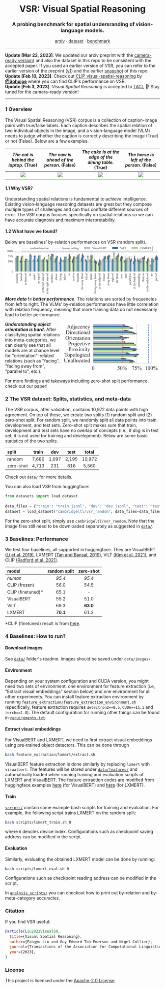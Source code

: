 <br />
<p align="center">
  <h1 align="center">VSR: Visual Spatial Reasoning</h1>
  <h3 align="center">A probing benchmark for spatial undersranding of vision-language models.</h3>
  
  <p align="center">  
    <a href="https://arxiv.org/abs/2205.00363">arxiv</a>
    ·
    <a href="https://github.com/cambridgeltl/visual-spatial-reasoning/tree/master/data">dataset</a>
    ·
    <a href="https://paperswithcode.com/sota/visual-reasoning-on-vsr">benchmark</a>
    
  </p>
</p>

***
**Update [Mar 22, 2023]**: We updated our arxiv preprint with the [camera-ready version](https://arxiv.org/abs/2205.00363)) and also the dataset in this repo to be consistent with the accepted paper. If you used an earlier version of VSR, you can refer to the earlier version of the preprint ([v1](https://arxiv.org/abs/2205.00363v1)) and the earlier [snapshot](https://github.com/cambridgeltl/visual-spatial-reasoning/tree/c28c02bf4e5f629af49159618a202d8407ba5742) of this repo. <br>
**Update [Feb 10, 2023]**: Check out [CLIP_visual-spatial-reasoning](https://github.com/Sohojoe/CLIP_visual-spatial-reasoning) by [**@Sohojoe**](https://github.com/Sohojoe) where you can find CLIP's performance on VSR. <br>
**Update [Feb 3, 2023]**: *Visual Spatial Reasoning* is accepted to [TACL](https://transacl.org/index.php/tacl) 🥂! Stay tuned for the camera-ready version!<br>
***

### 1 Overview

The Visual Spatial Reasoning (VSR) corpus is a collection of caption-image pairs with true/false labels. Each caption describes the spatial relation of two individual objects in the image, and a vision-language model (VLM) needs to judge whether the caption is correctly describing the image (True) or not (False). Below are a few examples.

_The cat is behind the laptop_.  (True)   |  _The cow is ahead of the person._ (False) | _The cake is at the edge of the dining table._ (True) | _The horse is left of the person._ (False)
:-------------------------:|:-------------------------:|:-------------------------:|:-------------------------:
![](http://images.cocodataset.org/train2017/000000119360.jpg)  |  ![](http://images.cocodataset.org/train2017/000000080336.jpg) |   ![](http://images.cocodataset.org/train2017/000000261511.jpg) | ![](http://images.cocodataset.org/train2017/000000057550.jpg) 

#### 1.1 Why VSR?
Understanding spatial relations is fundamental to achieve intelligence. Existing vision-language reasoning datasets are great but they compose multiple types of challenges and can thus conflate different sources of error.
The VSR corpus focuses specifically on spatial relations so we can have accurate diagnosis and maximum interpretability.

#### 1.2 What have we found?
Below are baselines' by-relation performances on VSR (random split). 
![](figures/performance_by_relation_random_split_v4.png)
**_More data != better performance._** The relations are sorted by frequencies from left to right. The VLMs' by-relation performances have little correlation with relation frequency, meaning that more training data do not necessarily lead to better performance.

<img align="right" width="320"  src="figures/performance_by_meta_cat_random_split_v4.png"> 

**_Understanding object orientation is hard._** After classifying spatial relations into meta-categories, we can clearly see that all models are at chance level for "orientation"-related relations (such as "facing", "facing away from", "parallel to", etc.).

For more findings and takeways including zero-shot split performance. check out our paper!

### 2 The VSR dataset: Splits, statistics, and meta-data

The VSR corpus, after validation, contains 10,972 data points with high agreement. On top of these, we create two splits (1) random split and (2) zero-shot split. For random split, we randomly split all data points into train, development, and test sets. Zero-shot split makes sure that train, development and test sets have no overlap of concepts (i.e., if *dog* is in test set, it is not used for training and development). Below are some basic statistics of the two splits.

split   |  train | dev | test | total
:------|:--------:|:--------:|:--------:|:--------:
random | 7,680 | 1,097 | 2,195 | 10,972
zero-shot | 4,713 | 231 | 616 | 5,560

Check out [`data/`](https://github.com/cambridgeltl/visual-spatial-reasoning/tree/master/data) for more details.

You can also load VSR from huggingface:
```python
from datasets import load_dataset

data_files = {"train": "train.jsonl", "dev": "dev.jsonl", "test": "test.jsonl"}
dataset = load_dataset("cambridgeltl/vsr_random", data_files=data_files)
```
For the zero-shot split, simply use `cambridgeltl/vsr_random`. Note that the image files still need to be downloaded separately as suggested in [`data/`](https://github.com/cambridgeltl/visual-spatial-reasoning/tree/master/data).

### 3 Baselines: Performance

We test four baselines, all supported in huggingface. They are VisualBERT [(Li et al. 2019)](https://arxiv.org/abs/1908.03557), LXMERT [(Tan and Bansal, 2019)](https://arxiv.org/abs/1908.07490), ViLT [(Kim et al. 2021)](https://arxiv.org/abs/2102.03334), and CLIP [(Radford et al. 2021)](https://arxiv.org/abs/2103.00020).

model   |  random split | zero-shot
:-------------|:-------------:|:-------------:
*human* | *95.4* | *95.4* 
CLIP (frozen) | 56.0 | 54.5  
CLIP (finetuned)* | 65.1 |  -
VisualBERT | 55.2 | 51.0
ViLT | 69.3 | **63.0**
LXMERT | **70.1** | 61.2

*CLIP (finetuned) result is from [here](https://github.com/Sohojoe/CLIP_visual-spatial-reasoning#--fine-tuning-results).

### 4 Baselines: How to run?

#### Download images
See [`data/`](https://github.com/cambridgeltl/visual-spatial-reasoning/tree/master/data) folder's readme. Images should be saved under `data/images/`.

#### Environment
Depending on your system configuration and CUDA version, you might need two sets of environment: one environment for feature extraction (i.e, "Extract visual embeddings" section below) and one environment for all other experiments. You can install feature extraction environment by running [`feature_extraction/feature_extraction_environment.sh`](https://github.com/cambridgeltl/visual-spatial-reasoning/blob/master/feature_extraction/feature_extraction_environment.sh) (specifically, feature extraction requires `detectron2==0.5`, `CUDA==11.1` and `torch==1.8`). The default configuration for running other things can be found in [`requirements.txt`](https://github.com/cambridgeltl/visual-spatial-reasoning/blob/master/requirements.txt).

#### Extract visual embeddings
For VisualBERT and LXMERT, we need to first extract visual embeddings using pre-trained object detectors. This can be done through
```bash
bash feature_extraction/lxmert/extract.sh
```

VisualBERT feature extraction is done similarly by replacing `lxmert` with `visualbert`. The features will be stored under [`data/features/`](https://github.com/cambridgeltl/visual-spatial-reasoning/tree/master/data/features) and automatically loaded when running training and evaluation scripts of LXMERT and VisualBERT. The feature extraction codes are modified from huggingface examples [here](https://colab.research.google.com/drive/1bLGxKdldwqnMVA5x4neY7-l_8fKGWQYI?usp=sharing) (for VisualBERT) and [here](https://colab.research.google.com/drive/18TyuMfZYlgQ_nXo-tr8LCnzUaoX0KS-h?usp=sharing) (for LXMERT).

#### Train
[`scripts/`](https://github.com/cambridgeltl/visual-spatial-reasoning/tree/master/scripts) contain some example bash scripts for training and evaluation. For example, the following script trains LXMERT on the random split:
```bash
bash scripts/lxmert_train.sh 0
```
where `0` denotes device index. Configurations such as checkpoint saving address can be modified in the script.

#### Evaluation
Similarly, evaluating the obtained LXMERT model can be done by running:
```bash
bash scripts/lxmert_eval.sh 0
```
Configurations such as checkpoint reading address can be modified in the script.

In [`analysis_scripts/`](https://github.com/cambridgeltl/visual-spatial-reasoning/tree/master/analysis_scripts) you can checkout how to print out by-relation and by-meta-category accuracies.

### Citation
If you find VSR useful:
```bibtex
@article{Liu2022VisualSR,
  title={Visual Spatial Reasoning},
  author={Fangyu Liu and Guy Edward Toh Emerson and Nigel Collier},
  journal={Transactions of the Association for Computational Linguistics},
  year={2023},
}
```

### License
This project is licensed under the [Apache-2.0 License](https://github.com/cambridgeltl/visual-spatial-reasoning/blob/master/LICENSE).
